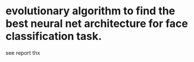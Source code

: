 # evolutionary algorithm to find the best neural net architecture for face classification task.
see report thx
